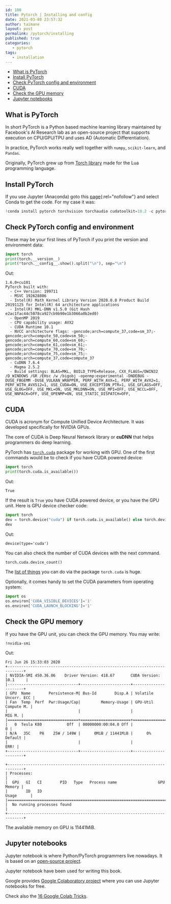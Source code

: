 ```yaml
---
id: 100
title: Pytorch | Installing and config
date: 2021-03-08 23:57:32
author: taimane
layout: post
permalink: /pytorch/installing
published: true
categories:
   - pytorch
tags:
   - installation
---
```

- [What is PyTorch](#what-is-pytorch)
- [Install PyTorch](#install-pytorch)
- [Check PyTorch config and environment](#check-pytorch-config-and-environment)
- [CUDA](#cuda)
- [Check the GPU memory](#check-the-gpu-memory)
- [Jupyter notebooks](#jupyter-notebooks)

## What is PyTorch

In short PyTorch is a Python based machine learning library maintained by Facebook's AI Research lab as an open-source project that supports execution on CPU/GPU/TPU and uses AD (Automatic Differentiation).

In practice, PyTorch works really well together with `numpy`, `scikit-learn`, and `Pandas`.

Originally, PyTorch grew up from [Torch library](https://en.wikipedia.org/wiki/Torch_(machine_learning)) made for the Lua programming language.

## Install PyTorch 

If you use Jupyter (Anaconda) goto this [page](https://pytorch.org/get-started/locally/){:rel="nofollow"} and select Conda to get the code. For my case it was:

```python
!conda install pytorch torchvision torchaudio cudatoolkit=10.2 -c pytorch
```


## Check PyTorch config and environment

These may be your first lines of PyTorch if you print the version and environment data:

```python
import torch
print(torch.__version__)
print(*torch.__config__.show().split("\n"), sep="\n")
```

Out:
```
1.6.0+cu101
PyTorch built with:
  - C++ Version: 199711
  - MSVC 192628806
  - Intel(R) Math Kernel Library Version 2020.0.0 Product Build 20191125 for Intel(R) 64 architecture applications
  - Intel(R) MKL-DNN v1.5.0 (Git Hash e2ac1fac44c5078ca927cb9b90e1b3066a0b2ed0)
  - OpenMP 2019
  - CPU capability usage: AVX2
  - CUDA Runtime 10.1
  - NVCC architecture flags: -gencode;arch=compute_37,code=sm_37;-gencode;arch=compute_50,code=sm_50;-gencode;arch=compute_60,code=sm_60;-gencode;arch=compute_61,code=sm_61;-gencode;arch=compute_70,code=sm_70;-gencode;arch=compute_75,code=sm_75;-gencode;arch=compute_37,code=compute_37
  - CuDNN 7.6.4
  - Magma 2.5.2
  - Build settings: BLAS=MKL, BUILD_TYPE=Release, CXX_FLAGS=/DWIN32 /D_WINDOWS /GR /EHsc /w /bigobj -openmp:experimental -DNDEBUG -DUSE_FBGEMM -DUSE_VULKAN_WRAPPER, PERF_WITH_AVX=1, PERF_WITH_AVX2=1, PERF_WITH_AVX512=1, USE_CUDA=ON, USE_EXCEPTION_PTR=1, USE_GFLAGS=OFF, USE_GLOG=OFF, USE_MKL=ON, USE_MKLDNN=ON, USE_MPI=OFF, USE_NCCL=OFF, USE_NNPACK=OFF, USE_OPENMP=ON, USE_STATIC_DISPATCH=OFF, 
```

## CUDA

CUDA is acronym for Compute Unified Device Architecture. It was developed specifically for NVIDIA GPUs.

The core of CUDA is Deep Neural Network library or **cuDNN** that helps programmers do deep learning.

PyTorch has [`torch.cuda`](https://pytorch.org/docs/stable/cuda.html#module-torch.cuda) package for working with GPU. 
One of the first commands would be to check if you have CUDA powered device:

```python
import torch
print(torch.cuda.is_available())
```

Out:
```
True
```
If the result is `True` you have CUDA powered device, or you have the GPU unit.
Here is GPU device checker code:

```python
import torch
dev = torch.device("cuda") if torch.cuda.is_available() else torch.device("cpu")
dev
```

Out:
```
device(type='cuda')
```

You can also check the number of CUDA devices with the next command.

```python
torch.cuda.device_count()
```

The [list of things](https://pytorch.org/docs/stable/cuda.html) you can do via the package `torch.cuda` is huge.

Optionally, it comes handy to set the CUDA parameters from operating system:

```python
import os 
os.environ['CUDA_VISIBLE_DEVICES']='1'
os.environ['CUDA_LAUNCH_BLOCKING']='1'
```

## Check the GPU memory

If you have the GPU unit, you can check the GPU memory. You may write:

```
!nvidia-smi
```

Out:
```
Fri Jun 26 15:33:03 2020       
+-----------------------------------------------------------------------------+
| NVIDIA-SMI 450.36.06    Driver Version: 418.67       CUDA Version: 10.1     |
|-------------------------------+----------------------+----------------------+
| GPU  Name        Persistence-M| Bus-Id        Disp.A | Volatile Uncorr. ECC |
| Fan  Temp  Perf  Pwr:Usage/Cap|         Memory-Usage | GPU-Util  Compute M. |
|                               |                      |               MIG M. |
|===============================+======================+======================|
|   0  Tesla K80           Off  | 00000000:00:04.0 Off |                    0 |
| N/A   35C    P8    25W / 149W |      0MiB / 11441MiB |      0%      Default |
|                               |                      |                 ERR! |
+-------------------------------+----------------------+----------------------+
                                                                               
+-----------------------------------------------------------------------------+
| Processes:                                                                  |
|  GPU   GI   CI        PID   Type   Process name                  GPU Memory |
|        ID   ID                                                   Usage      |
|=============================================================================|
|  No running processes found                                                 |
+-----------------------------------------------------------------------------+
```

The available memory on GPU is 11441MiB.

## Jupyter notebooks

Jupyter notebook is where Python/PyTorch programmers live nowadays. It is based on an [open-source project](https://github.com/jupyter/notebook).

Jupyter notebook have been used for writing this book.

Google provides [Google Colaboratory project](https://colab.research.google.com/) where you can use Jupyter notebooks for free.


Check also the [16 Google Colab Tricks](https://programming-review.com/colab/tricks).